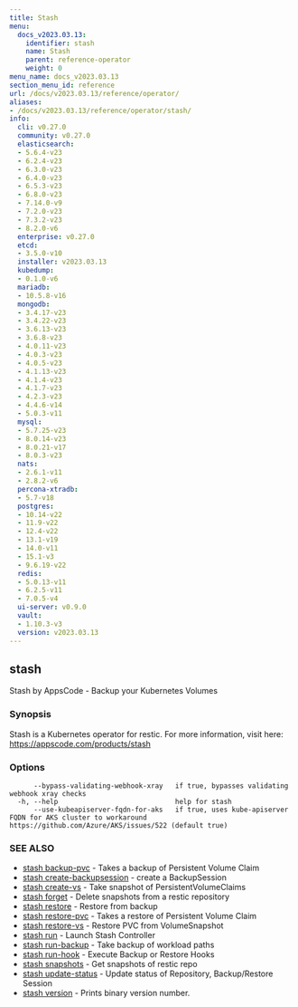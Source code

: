 ```yaml
---
title: Stash
menu:
  docs_v2023.03.13:
    identifier: stash
    name: Stash
    parent: reference-operator
    weight: 0
menu_name: docs_v2023.03.13
section_menu_id: reference
url: /docs/v2023.03.13/reference/operator/
aliases:
- /docs/v2023.03.13/reference/operator/stash/
info:
  cli: v0.27.0
  community: v0.27.0
  elasticsearch:
  - 5.6.4-v23
  - 6.2.4-v23
  - 6.3.0-v23
  - 6.4.0-v23
  - 6.5.3-v23
  - 6.8.0-v23
  - 7.14.0-v9
  - 7.2.0-v23
  - 7.3.2-v23
  - 8.2.0-v6
  enterprise: v0.27.0
  etcd:
  - 3.5.0-v10
  installer: v2023.03.13
  kubedump:
  - 0.1.0-v6
  mariadb:
  - 10.5.8-v16
  mongodb:
  - 3.4.17-v23
  - 3.4.22-v23
  - 3.6.13-v23
  - 3.6.8-v23
  - 4.0.11-v23
  - 4.0.3-v23
  - 4.0.5-v23
  - 4.1.13-v23
  - 4.1.4-v23
  - 4.1.7-v23
  - 4.2.3-v23
  - 4.4.6-v14
  - 5.0.3-v11
  mysql:
  - 5.7.25-v23
  - 8.0.14-v23
  - 8.0.21-v17
  - 8.0.3-v23
  nats:
  - 2.6.1-v11
  - 2.8.2-v6
  percona-xtradb:
  - 5.7-v18
  postgres:
  - 10.14-v22
  - 11.9-v22
  - 12.4-v22
  - 13.1-v19
  - 14.0-v11
  - 15.1-v3
  - 9.6.19-v22
  redis:
  - 5.0.13-v11
  - 6.2.5-v11
  - 7.0.5-v4
  ui-server: v0.9.0
  vault:
  - 1.10.3-v3
  version: v2023.03.13
---
```


## stash

Stash by AppsCode - Backup your Kubernetes Volumes

### Synopsis

Stash is a Kubernetes operator for restic. For more information, visit here: https://appscode.com/products/stash

### Options

```
      --bypass-validating-webhook-xray   if true, bypasses validating webhook xray checks
  -h, --help                             help for stash
      --use-kubeapiserver-fqdn-for-aks   if true, uses kube-apiserver FQDN for AKS cluster to workaround https://github.com/Azure/AKS/issues/522 (default true)
```

### SEE ALSO

* [stash backup-pvc](/docs/v2023.03.13/reference/operator/stash_backup-pvc)	 - Takes a backup of Persistent Volume Claim
* [stash create-backupsession](/docs/v2023.03.13/reference/operator/stash_create-backupsession)	 - create a BackupSession
* [stash create-vs](/docs/v2023.03.13/reference/operator/stash_create-vs)	 - Take snapshot of PersistentVolumeClaims
* [stash forget](/docs/v2023.03.13/reference/operator/stash_forget)	 - Delete snapshots from a restic repository
* [stash restore](/docs/v2023.03.13/reference/operator/stash_restore)	 - Restore from backup
* [stash restore-pvc](/docs/v2023.03.13/reference/operator/stash_restore-pvc)	 - Takes a restore of Persistent Volume Claim
* [stash restore-vs](/docs/v2023.03.13/reference/operator/stash_restore-vs)	 - Restore PVC from VolumeSnapshot
* [stash run](/docs/v2023.03.13/reference/operator/stash_run)	 - Launch Stash Controller
* [stash run-backup](/docs/v2023.03.13/reference/operator/stash_run-backup)	 - Take backup of workload paths
* [stash run-hook](/docs/v2023.03.13/reference/operator/stash_run-hook)	 - Execute Backup or Restore Hooks
* [stash snapshots](/docs/v2023.03.13/reference/operator/stash_snapshots)	 - Get snapshots of restic repo
* [stash update-status](/docs/v2023.03.13/reference/operator/stash_update-status)	 - Update status of Repository, Backup/Restore Session
* [stash version](/docs/v2023.03.13/reference/operator/stash_version)	 - Prints binary version number.

